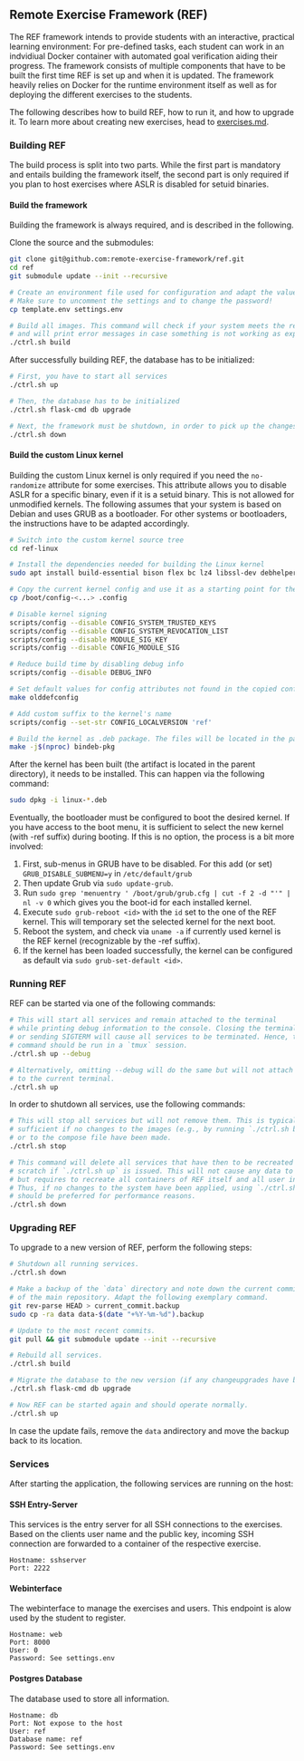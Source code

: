 ## Remote Exercise Framework (REF)
The REF framework intends to provide students with an interactive, practical learning environment: For pre-defined tasks, each student can work in an indvidiual Docker container with automated goal verification aiding their progress.
The framework consists of multiple components that have to be built the first time REF is set up and when it is updated. The framework heavily relies on Docker for the runtime environment itself as well as for deploying the different exercises to the students.

The following describes how to build REF, how to run it, and how to upgrade it. To learn more about creating new exercises, head to [exercises.md](./EXERCISES.md).

### Building REF
The build process is split into two parts. While the first part is mandatory and entails building the framework itself, the second part is only required if you plan to host exercises where ASLR is disabled for setuid binaries.

#### Build the framework
Building the framework is always required, and is described in the following.

Clone the source and the submodules:
```bash
git clone git@github.com:remote-exercise-framework/ref.git
cd ref
git submodule update --init --recursive

# Create an environment file used for configuration and adapt the values in settings.env.
# Make sure to uncomment the settings and to change the password!
cp template.env settings.env

# Build all images. This command will check if your system meets the requirements
# and will print error messages in case something is not working as expected.
./ctrl.sh build
```

After successfully building REF, the database has to be initialized:
```bash
# First, you have to start all services
./ctrl.sh up

# Then, the database has to be initialized
./ctrl.sh flask-cmd db upgrade

# Next, the framework must be shutdown, in order to pick up the changes applied to the db.
./ctrl.sh down
```


#### Build the custom Linux kernel
Building the custom Linux kernel is only required if you need the `no-randomize` attribute for some exercises. This attribute allows you to disable ASLR for a specific binary, even if it is a setuid binary. This is not allowed for unmodified kernels. The following assumes that your system is based on Debian and uses GRUB as a bootloader. For other systems or bootloaders, the instructions have to be adapted accordingly.

```bash
# Switch into the custom kernel source tree
cd ref-linux

# Install the dependencies needed for building the Linux kernel
sudo apt install build-essential bison flex bc lz4 libssl-dev debhelper libelf-dev pahole

# Copy the current kernel config and use it as a starting point for the new kernel.
cp /boot/config-<...> .config

# Disable kernel signing
scripts/config --disable CONFIG_SYSTEM_TRUSTED_KEYS
scripts/config --disable CONFIG_SYSTEM_REVOCATION_LIST
scripts/config --disable MODULE_SIG_KEY
scripts/config --disable CONFIG_MODULE_SIG

# Reduce build time by disabling debug info
scripts/config --disable DEBUG_INFO

# Set default values for config attributes not found in the copied config.
make olddefconfig

# Add custom suffix to the kernel's name
scripts/config --set-str CONFIG_LOCALVERSION 'ref'

# Build the kernel as .deb package. The files will be located in the parent directory.
make -j$(nproc) bindeb-pkg
```

After the kernel has been built (the artifact is located in the parent directory), it needs to be installed. This can happen via the following command:
```bash
sudo dpkg -i linux-*.deb
```

Eventually, the bootloader must be configured to boot the desired kernel. If you have access to the boot menu, it is sufficient to select the new kernel (with -ref suffix) during booting. If this is no option, the process is a bit more involved:
1. First, sub-menus in GRUB have to be disabled. For this add (or set) `GRUB_DISABLE_SUBMENU=y` in `/etc/default/grub`
2. Then update Grub via `sudo update-grub`.
3. Run `sudo grep 'menuentry ' /boot/grub/grub.cfg | cut -f 2 -d "'" | nl -v 0` which gives you the boot-id for each installed kernel.
4. Execute `sudo grub-reboot <id>` with the `id` set to the one of the REF kernel. This will temporary set the selected kernel for the next boot.
5. Reboot the system, and check via `uname -a` if currently used kernel is the REF kernel (recognizable by the -ref suffix).
6. If the kernel has been loaded successfully, the kernel can be configured as default via `sudo grub-set-default <id>`.


### Running REF
REF can be started via one of the following commands:
```bash
# This will start all services and remain attached to the terminal
# while printing debug information to the console. Closing the terminal,
# or sending SIGTERM will cause all services to be terminated. Hence, this
# command should be run in a `tmux` session.
./ctrl.sh up --debug

# Alternatively, omitting --debug will do the same but will not attach
# to the current terminal.
./ctrl.sh up
```

In order to shutdown all services, use the following commands:
```bash
# This will stop all services but will not remove them. This is typically
# sufficient if no changes to the images (e.g., by running `./ctrl.sh build`)
# or to the compose file have been made.
./ctrl.sh stop

# This command will delete all services that have then to be recreated from
# scratch if `./ctrl.sh up` is issued. This will not cause any data to be lost
# but requires to recreate all containers of REF itself and all user instances.
# Thus, if no changes to the system have been applied, using `./ctrl.sh stop`
# should be preferred for performance reasons.
./ctrl.sh down
```

### Upgrading REF
To upgrade to a new version of REF, perform the following steps:

```bash
# Shutdown all running services.
./ctrl.sh down

# Make a backup of the `data` directory and note down the current commit
# of the main repository. Adapt the following exemplary command.
git rev-parse HEAD > current_commit.backup
sudo cp -ra data data-$(date "+%Y-%m-%d").backup

# Update to the most recent commits.
git pull && git submodule update --init --recursive

# Rebuild all services.
./ctrl.sh build

# Migrate the database to the new version (if any changeupgrades have been applied)
./ctrl.sh flask-cmd db upgrade

# Now REF can be started again and should operate normally.
./ctrl.sh up
```

In case the update fails, remove the `data` andirectory and move the backup back to its location.

### Services
After starting the application, the following services are running on the host:

#### SSH Entry-Server
This services is the entry server for all SSH connections to the exercises. Based on the clients user name and the public key, incoming SSH connection are forwarded to a container of the respective exercise.

```
Hostname: sshserver
Port: 2222
```

#### Webinterface
The webinterface to manage the exercises and users. This endpoint is alow used by the student to register.
```
Hostname: web
Port: 8000
User: 0
Password: See settings.env
```

#### Postgres Database
The database used to store all information.
```
Hostname: db
Port: Not expose to the host
User: ref
Database name: ref
Password: See settings.env
```
